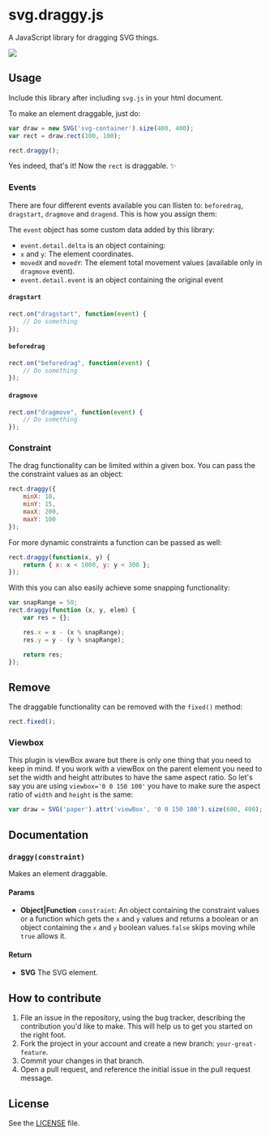 # svg.draggy.js
A JavaScript library for dragging SVG things.

![](http://i.imgur.com/tXn2w8f.jpg)

## Usage
Include this library after including `svg.js` in your html document.

To make an element draggable, just do:

```js
var draw = new SVG('svg-container').size(400, 400);
var rect = draw.rect(100, 100);

rect.draggy();
```

Yes indeed, that's it! Now the `rect` is draggable. :sparkles:

### Events
There are four different events available you can llisten to: `beforedrag`, `dragstart`, `dragmove` and `dragend`. This is how you assign them:

The `event` object has some custom data added by this library:

 - `event.detail.delta` is an object containing:
  - `x` and `y`: The element coordinates.
  - `movedX` and `movedY`: The element total movement values (available only in `dragmove` event).
 - `event.detail.event` is an object containing the original event

#### `dragstart`

```js
rect.on("dragstart", function(event) {
    // Do something
});
```

#### `beforedrag`

```js
rect.on("beforedrag", function(event) {
    // Do something
});
```

#### `dragmove`

```js
rect.on("dragmove", function(event) {
    // Do something
});
```

### Constraint
The drag functionality can be limited within a given box. You can pass the the constraint values as an object:

```js
rect.draggy({
    minX: 10,
    minY: 15,
    maxX: 200,
    maxY: 100
});
```

For more dynamic constraints a function can be passed as well:

```js
rect.draggy(function(x, y) {
    return { x: x < 1000, y: y < 300 };
});
```

With this you can also easily achieve some snapping functionality:

```js
var snapRange = 50;
rect.draggy(function (x, y, elem) {
    var res = {};

    res.x = x - (x % snapRange);
    res.y = y - (y % snapRange);

    return res;
});
```


## Remove
The draggable functionality can be removed with the `fixed()` method:

```js
rect.fixed();
```


### Viewbox
This plugin is viewBox aware but there is only one thing that you need to keep in mind. If you work with a viewBox on the parent element you need to set the width and height attributes to have the same aspect ratio. So let's say you are using `viewbox='0 0 150 100'` you have to make sure the aspect ratio of `width` and `height` is the same:

```js
var draw = SVG('paper').attr('viewBox', '0 0 150 100').size(600, 400);
```

## Documentation
### `draggy(constraint)`
Makes an element draggable.

#### Params
- **Object|Function** `constraint`: An object containing the constraint values or a function which gets the `x` and `y` values
and returns a boolean or an object containing the `x` and `y`
boolean values.`false` skips moving while `true` allows it.

#### Return
- **SVG** The SVG element.


## How to contribute
1. File an issue in the repository, using the bug tracker, describing the
   contribution you'd like to make. This will help us to get you started on the
   right foot.
2. Fork the project in your account and create a new branch:
   `your-great-feature`.
3. Commit your changes in that branch.
4. Open a pull request, and reference the initial issue in the pull request
   message.

## License
See the [LICENSE](./LICENSE) file.
